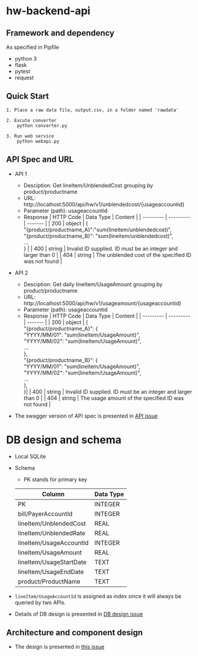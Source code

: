 # hw-backend-api

## Framework and dependency
As specified in Pipfile
- python 3
- flask
- pytest
- request

## Quick Start
```
1. Place a raw data file, output.csv, in a folder named 'rawdata'

2. Excute converter
    python converter.py

3. Run web service
    python webapi.py
```

## API Spec and URL
- API 1
   - Desciption: Get lineItem/UnblendedCost grouping by product/productname
   - URL:  http://localhost:5000/api/hw/v1/unblendedcost/{usageaccountid}
   - Parameter (path): usageaccountid
   - Response
      | HTTP Code | Data Type | Content |
      | --------- | --------- | ------- |
      | 200 | object | {<br>"{product/productname_A}":"sum(lineitem/unblendedcost)",<br>"{product/productname_B}": "sum(lineitem/unblendedcost)",  <br> ...<br>} |
      | 400 | string | Invalid ID supplied. ID must be an integer and larger than 0 |
      | 404 | string | The unblended cost of the specified ID was not found |
      
- API 2
   - Desciption: Get daily lineItem/UsageAmount grouping by product/productname
   - URL:  http://localhost:5000/api/hw/v1/usageamount/{usageaccountid}
   - Parameter (path): usageaccountid
   - Response
      | HTTP Code | Data Type | Content |
      | --------- | --------- | ------- |
      | 200 | object | {<br>"{product/productname_A}": {<br>"YYYY/MM/01": "sum(lineItem/UsageAmount)",<br>"YYYY/MM/02": "sum(lineItem/UsageAmount)",<br>...<br>},<br>"{product/productname_B}": {<br>"YYYY/MM/01": "sum(lineItem/UsageAmount)",<br>"YYYY/MM/02": "sum(lineItem/UsageAmount)",<br>...<br>},<br>}|
      | 400 | string | Invalid ID supplied. ID must be an integer and larger than 0 |
      | 404 | string | The usage amount of the specified ID was not found |
    
- The swagger version of API spec is presented in [API issue](https://github.com/MOHOAzure/hw-backend-api/issues/3)

# DB design and schema
- Local SQLite
- Schema
    - PK stands for primary key
    
    | Column | Data Type |
    | -- | -- |
    | PK | INTEGER |
    | bill/PayerAccountId | INTEGER |
    | lineItem/UnblendedCost | REAL  |
    | lineItem/UnblendedRate | REAL  |
    | lineItem/UsageAccountId | INTEGER |
    | lineItem/UsageAmount | REAL  |
    | lineItem/UsageStartDate | TEXT  |
    | lineItem/UsageEndDate | TEXT |
    | product/ProductName | TEXT |
    
- `lineItem/UsageAccountId` is assigned as index since it will always be queried by two APIs.
- Details of DB design is presented in [DB design issue](https://github.com/MOHOAzure/hw-backend-api/issues/4)

## Architecture and component design
- The design is presented in [this issue](https://github.com/MOHOAzure/hw-backend-api/issues/8)